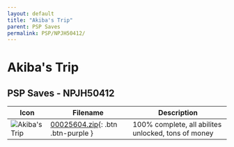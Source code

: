 ```yaml
---
layout: default
title: "Akiba's Trip"
parent: PSP Saves
permalink: PSP/NPJH50412/
---
```

# Akiba's Trip

## PSP Saves - NPJH50412

| Icon | Filename | Description |
|------|----------|-------------|
| ![Akiba's Trip](ICON0.PNG) | [00025604.zip](00025604.zip){: .btn .btn-purple } | 100% complete, all abilites unlocked, tons of money |
